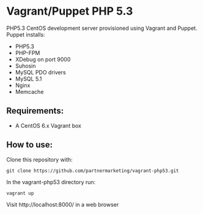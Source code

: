 Vagrant/Puppet PHP 5.3
======================

PHP5.3 CentOS development server provisioned using Vagrant and Puppet. Puppet installs:

* PHP5.3 
 * PHP-FPM
 * XDebug on port 9000
 * Suhosin
 * MySQL PDO drivers
* MySQL 5.1
* Nginx
* Memcache

Requirements:
-------------

* A CentOS 6.x Vagrant box

How to use:
-----------

Clone this repository with:

```shell
git clone https://github.com/partnermarketing/vagrant-php53.git
```

In the vagrant-php53 directory run:

```shell
vagrant up
```

Visit http://localhost:8000/ in a web browser
